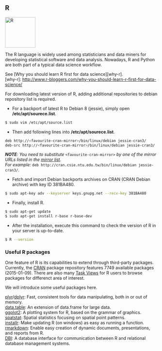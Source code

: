 ## R
<img src="https://www.r-project.org/Rlogo.png" alt="R" height=100>

The R language is widely used among statisticians and data miners for developing 
statistical software and data analysis. Nowadays, R and Python are both part of
a typical data science workflow.  

See [Why you should learn R first for data science][why-r].  
[why-r]: http://www.r-bloggers.com/why-you-should-learn-r-first-for-data-science/

For downloading latest version of R, adding additional repositories to debian repository list is required.

- For a backport of latest R to Debian 8 (jessie), simply open **/etc/apt/sourece.list**.
```bash
$ sudo vim /etc/apt/source.list
```

- Then add following lines into **/etc/apt/sourece.list**.
```bash
deb http://<favourite-cran-mirror>/bin/linux/debian jessie-cran3/
deb-src http://<favourite-cran-mirror>/bin/linux/debian jessie-cran3/
```
_**NOTE**: You need to substitute_ `<favourite-cran-mirror>` _by one of the mirror URLs listed in the [mirror list](http://cran.r-project.org/mirrors.html)._   
_For example:_ `deb http://cran.csie.ntu.edu.tw/bin/linux/debian jessie-cran3/`.

- Fetch and import Debian backports archives on CRAN (CRAN Debian archive) with key ID 381BA480.
```bash
$ sudo apt-key adv --keyserver keys.gnupg.net --recv-key 381BA480
```

- Finally, install R.
```bash
$ sudo apt-get update
$ sudo apt-get install r-base r-base-dev
```

- After the installation, execute this command to check the version of R in your server is up-to-date.
```bash
$ R --version
```

### Useful R packages

One feature of R is its capabilities to extend through third-party packages. 
Currently, the [CRAN][cran] package repository features 7749 available packages 
(2015-01-09). There are also many [Task Views][cran] for R users to browse
packages for differenct area of interest.  

[cran]: https://cran.r-project.org/
[task-views]: https://cran.r-project.org/web/views/

We will introduce some useful packages here.

[plyr][plyr]/[dplyr][dplyr]: Fast, consistent tools for data manipulating, both 
in or out of memory.  
[data.table][data.table]: An extension of data.frame for large data.  
[ggplot2][ggplot2]: A plotting system for R, based on the grammar of graphics.
[spatstat][spatstat]: Spatial statistics focusing on spatial point patterns.  
[installr][installr]: Make updating R (on windows) as easy as running a function.  
[rmarkdown][rmarkdown]: Enable easy creation of dynamic documents, 
presentations, and reports from R.  
[DBI][DBI]: A database interface for communication between R and relational 
database management systems.  


[plyr]: http://plyr.had.co.nz/
[dplyr]: https://cran.rstudio.com/web/packages/dplyr/vignettes/introduction.html
[data.table]: https://github.com/Rdatatable/data.table/wiki
[ggplot2]: http://ggplot2.org/
[spatstat]: http://spatstat.github.io/
[installr]: https://github.com/talgalili/installr
[rmarkdown]: http://rmarkdown.rstudio.com/
[DBI]: https://cran.r-project.org/web/packages/DBI/README.html
